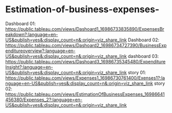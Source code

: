 # Estimation-of-business-expenses-
Dashboard 01: https://public.tableau.com/views/Dashoard1_16986733835890/ExpensesBreakdown?:language=en-US&publish=yes&:display_count=n&:origin=viz_share_link
Dashboard 02: https://public.tableau.com/views/Dashoard2_16986734727390/BusinessExpenditureoverview?:language=en-US&publish=yes&:display_count=n&:origin=viz_share_link
dashboard 03: https://public.tableau.com/views/Dashoard3_16986735345480/ExpenditureInsight?:language=en-US&publish=yes&:display_count=n&:origin=viz_share_link
story 01: https://public.tableau.com/views/Expenses1_16986730761400/Exenses1?:language=en-US&publish=yes&:display_count=n&:origin=viz_share_link
story 02: https://public.tableau.com/views/EstimationOfBusinessExpenses_16986641456380/Expenses_2?:language=en-US&publish=yes&:display_count=n&:origin=viz_share_link
